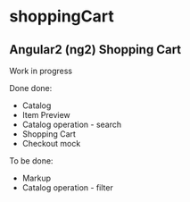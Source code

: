 # shoppingCart
## Angular2 (ng2) Shopping Cart

Work in progress

Done done:
* Catalog
* Item Preview
* Catalog operation - search
* Shopping Cart
* Checkout mock

To be done:
* Markup
* Catalog operation - filter
